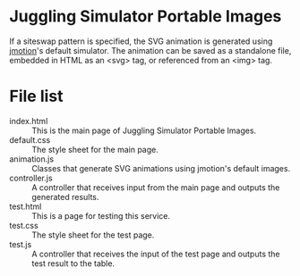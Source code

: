 # Juggling Simulator Portable Images

If a siteswap pattern is specified, the SVG animation is generated using [jmotion](https://github.com/7131/jmotion)&apos;s default simulator.
The animation can be saved as a standalone file, embedded in HTML as an &lt;svg&gt; tag, or referenced from an &lt;img&gt; tag.

# File list

<dl>
  <dt>index.html</dt>
    <dd>This is the main page of Juggling Simulator Portable Images.</dd>
  <dt>default.css</dt>
    <dd>The style sheet for the main page.</dd>
  <dt>animation.js</dt>
    <dd>Classes that generate SVG animations using jmotion&apos;s default images.</dd>
  <dt>controller.js</dt>
    <dd>A controller that receives input from the main page and outputs the generated results.</dd>
  <dt>test.html</dt>
    <dd>This is a page for testing this service.</dd>
  <dt>test.css</dt>
    <dd>The style sheet for the test page.</dd>
  <dt>test.js</dt>
    <dd>A controller that receives the input of the test page and outputs the test result to the table.</dd>
</dl>

